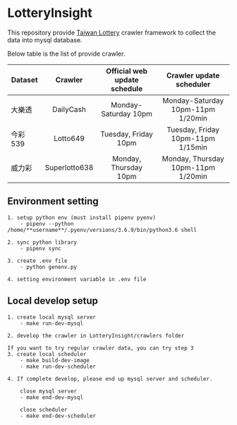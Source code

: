 # LotteryInsight

This repository provide [Taiwan Lottery](https://www.taiwanlottery.com.tw/index_new.aspx) crawler framework to collect the data into mysql database.

Below table is the list of provide crawler.

Dataset       | Crawler | Official web update schedule | Crawler update scheduler |
--------------|:-----:|:-----:|:-----:|
大樂透    | DailyCash | Monday-Saturday 10pm | Monday-Saturday 10pm-11pm 1/20min |
今彩539   | Lotto649 | Tuesday, Friday 10pm | Tuesday, Friday 10pm-11pm 1/15min |
威力彩   | Superlotto638 | Monday, Thursday 10pm | Monday, Thursday 10pm-11pm 1/20min |

## Environment setting

    1. setup python env (must install pipenv pyenv)
        - pipenv --python /home/**username**/.pyenv/versions/3.6.9/bin/python3.6 shell

    2. sync python library
        - pipenv sync

    3. create .env file
        - python genenv.py

    4. setting environment variable in .env file

## Local develop setup

    1. create local mysql server
        - make run-dev-mysql

    2. develop the crawler in LotteryInsight/crawlers folder

    If you want to try regular crawler data, you can try step 3
    3. create local scheduler
        - make build-dev-image
        - make run-dev-scheduler

    4. If complete develop, please end up mysql server and scheduler.

        close mysql server
        - make end-dev-mysql

        close scheduler
        - make end-dev-scheduler
